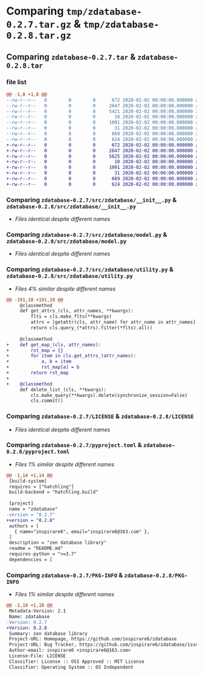 # Comparing `tmp/zdatabase-0.2.7.tar.gz` & `tmp/zdatabase-0.2.8.tar.gz`

## Comparing `zdatabase-0.2.7.tar` & `zdatabase-0.2.8.tar`

### file list

```diff
@@ -1,8 +1,8 @@
--rw-r--r--   0        0        0      672 2020-02-02 00:00:00.000000 zdatabase-0.2.7/src/zdatabase/__init__.py
--rw-r--r--   0        0        0     2647 2020-02-02 00:00:00.000000 zdatabase-0.2.7/src/zdatabase/model.py
--rw-r--r--   0        0        0     5421 2020-02-02 00:00:00.000000 zdatabase-0.2.7/src/zdatabase/utility.py
--rw-r--r--   0        0        0       10 2020-02-02 00:00:00.000000 zdatabase-0.2.7/.gitignore
--rw-r--r--   0        0        0     1091 2020-02-02 00:00:00.000000 zdatabase-0.2.7/LICENSE
--rw-r--r--   0        0        0       31 2020-02-02 00:00:00.000000 zdatabase-0.2.7/README.md
--rw-r--r--   0        0        0      669 2020-02-02 00:00:00.000000 zdatabase-0.2.7/pyproject.toml
--rw-r--r--   0        0        0      624 2020-02-02 00:00:00.000000 zdatabase-0.2.7/PKG-INFO
+-rw-r--r--   0        0        0      672 2020-02-02 00:00:00.000000 zdatabase-0.2.8/src/zdatabase/__init__.py
+-rw-r--r--   0        0        0     2647 2020-02-02 00:00:00.000000 zdatabase-0.2.8/src/zdatabase/model.py
+-rw-r--r--   0        0        0     5625 2020-02-02 00:00:00.000000 zdatabase-0.2.8/src/zdatabase/utility.py
+-rw-r--r--   0        0        0       10 2020-02-02 00:00:00.000000 zdatabase-0.2.8/.gitignore
+-rw-r--r--   0        0        0     1091 2020-02-02 00:00:00.000000 zdatabase-0.2.8/LICENSE
+-rw-r--r--   0        0        0       31 2020-02-02 00:00:00.000000 zdatabase-0.2.8/README.md
+-rw-r--r--   0        0        0      669 2020-02-02 00:00:00.000000 zdatabase-0.2.8/pyproject.toml
+-rw-r--r--   0        0        0      624 2020-02-02 00:00:00.000000 zdatabase-0.2.8/PKG-INFO
```

### Comparing `zdatabase-0.2.7/src/zdatabase/__init__.py` & `zdatabase-0.2.8/src/zdatabase/__init__.py`

 * *Files identical despite different names*

### Comparing `zdatabase-0.2.7/src/zdatabase/model.py` & `zdatabase-0.2.8/src/zdatabase/model.py`

 * *Files identical despite different names*

### Comparing `zdatabase-0.2.7/src/zdatabase/utility.py` & `zdatabase-0.2.8/src/zdatabase/utility.py`

 * *Files 4% similar despite different names*

```diff
@@ -191,10 +191,18 @@
     @classmethod
     def get_attrs_(cls, attr_names, **kwargs):
         flts = cls.make_flts(**kwargs)
         attrs = [getattr(cls, attr_name) for attr_name in attr_names]
         return cls.query_(*attrs).filter(*flts).all()
 
     @classmethod
+    def get_map_(cls, attr_names):
+        rst_map = {}
+        for item in cls.get_attrs_(attr_names):
+            a, b = item
+            rst_map[a] = b
+        return rst_map
+
+    @classmethod
     def delete_list_(cls, **kwargs):
         cls.make_query(**kwargs).delete(synchronize_session=False)
         cls.commit()
```

### Comparing `zdatabase-0.2.7/LICENSE` & `zdatabase-0.2.8/LICENSE`

 * *Files identical despite different names*

### Comparing `zdatabase-0.2.7/pyproject.toml` & `zdatabase-0.2.8/pyproject.toml`

 * *Files 1% similar despite different names*

```diff
@@ -1,14 +1,14 @@
 [build-system]
 requires = ["hatchling"]
 build-backend = "hatchling.build"
 
 [project]
 name = "zdatabase"
-version = "0.2.7"
+version = "0.2.8"
 authors = [
   { name="inspirare6", email="inspirare6@163.com" },
 ]
 description = "zen database library"
 readme = "README.md"
 requires-python = ">=3.7"
 dependencies = [
```

### Comparing `zdatabase-0.2.7/PKG-INFO` & `zdatabase-0.2.8/PKG-INFO`

 * *Files 1% similar despite different names*

```diff
@@ -1,10 +1,10 @@
 Metadata-Version: 2.1
 Name: zdatabase
-Version: 0.2.7
+Version: 0.2.8
 Summary: zen database library
 Project-URL: Homepage, https://github.com/inspirare6/zdatabase
 Project-URL: Bug Tracker, https://github.com/inspirare6/zdatabase/issues
 Author-email: inspirare6 <inspirare6@163.com>
 License-File: LICENSE
 Classifier: License :: OSI Approved :: MIT License
 Classifier: Operating System :: OS Independent
```

